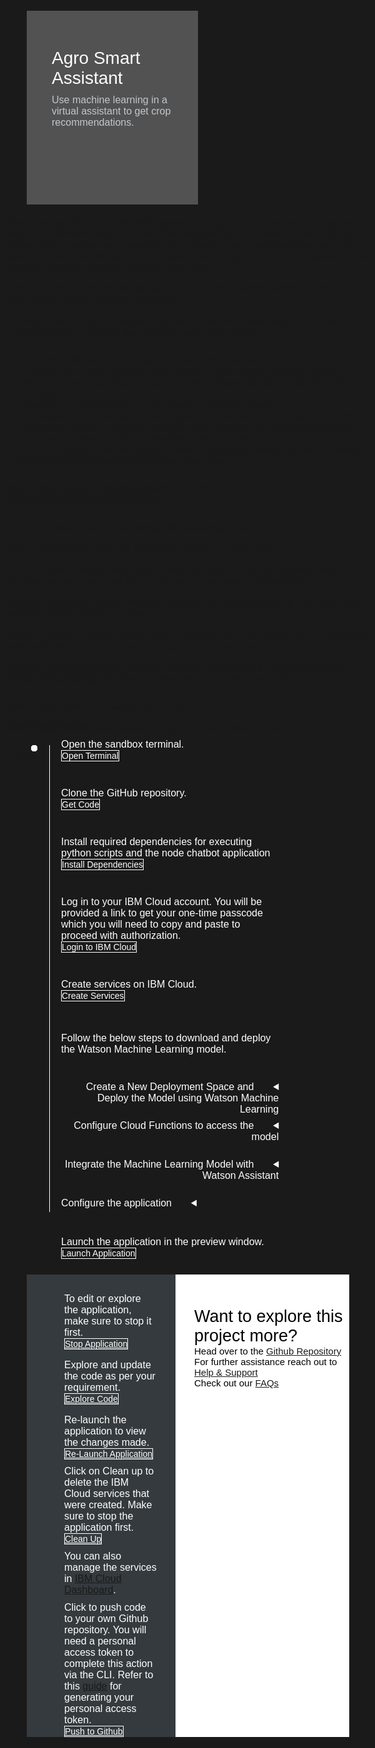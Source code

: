 <html>
<head>
<meta name="viewport" content="width=device-width, initial-scale=1">
<style>
  html,
  div,
  body {
    background-color: #1a1a1a;
    font-family: "IBM Plex Sans", sans-serif;
    font-size: 16px;
    outline: none;
  }
  body {
    font-family: Helvetica, sans-serif;
  }
  /* The actual timeline (the vertical ruler) */
  .timeline {
    position: relative;
    max-width: 1200px;
    margin: 0 auto;
    margin-left: 50px;
  }
  .content p {
    margin: 0px;
  }
  .content .afterbutton
  {
    padding-top: 16px;
  }
  /* The actual timeline (the vertical ruler) */
  .timeline::after {
    content: "";
    position: absolute;
    width: 1px;
    background-color: white;
    top: 15px;
    bottom: 80px;
    left: 18px;
    margin-left: -2px;
  }
  /* Container around content */
  .container {
    padding: 0px 0px;
    width: 70%;
    align-content: left;
    margin: 0px 0px 0px 0px;
    margin-left: 25px;
    margin-top: 32px;
  }
  /* The circles on the timeline */
  .container::after {
    content: "";
    position: absolute;
    width: 10px;
    height: 10px;
    right: -6px;
    background-color: white;
    border: 0px solid #FF9F55;
    top: 15px;
    border-radius: 50%;
    z-index: 1;
    margin: 0px 0px 0px 0px;
  }
  /* Place the container to the left */
  .left {
    left: 0px;
  }
  /* Place the container to the right */
  .right {
    left: 0px;
  }
  /* Add arrows to the left container (pointing right) */
  .left::before {
    content: " ";
    height: 0;
    top: 22px;
    width: 0;
    z-index: 1;
    right: 30px;
    border: medium solid white;
    border-width: 10px 0 10px 10px;
    border-color: transparent transparent transparent white;
  }
  /* Fix the circle for containers on the right side */
  .right::after {
    left: -13px;
  }
  /* The actual content */
  .content {
    padding: 5px 10px;
    color: white;
    background: transparent;
  }
  .button.is-dark.is-medium {
    font-family: "IBM Plex Sans", sans-serif;
    background: transparent;
    border-color: white;
    color: #fff;
    border: 1px solid white;
    border-radius: 0px;
    min-width: 180px;
    font-size: 14px;
    text-align: left;
    min-height: 48px;
    margin: 0px;
    justify-content:left;
  }
  .button.is-dark.is-medium:hover {
    font-family: "IBM Plex Sans", sans-serif;
    background-color: #2a67f5;
    border-color: white;
    color: #fff;
    text-decoration: none;
  }
  .footer {
    display: flex;
    background-color: #343A3E;
    margin-top: 20px;
    padding: 0px;
    max-width: 1200px;
    margin-left: 30px;
    margin-right: 30px;
  }
  .github-icon {
    min-height: 100%;
    min-width: 100%;
    object-fit: cover;
    object-position: 2500% 1000px;
    opacity: 15%;
    bottom: 15px;
  }
  .image-content {
    padding: 5px 10px;
    background: transparent;
    color: black;
    position: absolute;
    font-size: 27px;
  }
  .image-div {
    position: relative;
    background-color: white;
    min-width: 50%;
    background-image: linear-gradient(rgba(255,255,255,0.9), rgba(255,255,255,0.9)), url("https://raw.githubusercontent.com/IBM/Developer-Playground/master/didact/images/github.svg");
    background-position: -100px 120px;
    background-repeat: no-repeat;
    padding-top: 20px;
    padding-left: 20px;
  }
  .image-btn {
    position: absolute;
    right: 0;
    bottom: 0%;
    background-color: #0062FF;
    width: 300px;
    padding: 0px;
    padding-bottom: 20px;
  }
  .image-link span 
  {
    float: right;
    font-size: 32px;
    padding-right: 20px;
  }
  .image-btn .image-link:hover
  {   
    text-decoration: none;
    color: white;
    background-color: #0353E9;
  }
  .image-btn  a:hover
  {
    text-decoration: none;
    color: white;
  }
  .image-link {
    color: white;
    display: block;
    padding: 5px 10px 5px 10px;
    line-height: 28px;
    font-size: 16px;
  }
  .header
  {
    background-image: url("https://raw.githubusercontent.com/IBM/Developer-Playground/master/didact/images/agro-chatbot.jpeg");
    background-position: right;
    width: 95%;
    min-height: 70px;
    display: inline-block;
    margin-top: 20px;
    margin-bottom: 20px;
    margin-left: 30px;
    margin-right: 30px;
    max-width: 1200px;
    background-repeat: no-repeat;
    background-size: 700px 500px;
  }
  .header .right-content
  {
    float: left;
    width: 50%;
    background-color: #525252;
    min-height: 270px;
    font-size: 16px;
  }
  .header .right-content h4
  {
    background: none;
    color: #C1C7CD;
    padding-left: 25px;
    padding-right: 25px;
  }
  .header .right-content div
  {
    background: none;
    color: #C1C7CD;
    padding-left: 15px;
    padding-right: 25px;
    font-size: 16px;
    margin-bottom: 10px;
  }
  .header .right-content ul
  {
    margin: 0px;
    margin-left: 25px;
    margin-bottom: 10px;
    line-height: 16px;
  }
  .container a
  {
    color: #78A9FF;
    background-color: transparent;
    text-decoration: none;
  }
  .container a:visited
  {
    color: #BE95FF;
    background-color: transparent;
    text-decoration: none;
  }
  .apptitle
  {
    margin-left: 25px;
    margin-top: 20px;
    margin-bottom: 0px;
    font-size: 28px;
    color: white;
  }
  .subheading
  {
    margin-left: 25px;
    margin-top: 0px;
    margin-bottom: 0px;
    font-size: 16px;
    color: #c1c7cd;
  }
  .no-hover:hover
  {
    background-color: #A6C8FF !important;
  }
  .section{
    margin-top: 5px;
    margin-bottom:-50px;
  }
  summary{
    float:left;
  }
  details > summary { 
    list-style-image: url("https://raw.githubusercontent.com/IBM/Developer-Playground/master/didact/images/arrow-right.svg");
    direction:rtl;
  }
  details[open] > summary {
      list-style-image: url("https://raw.githubusercontent.com/IBM/Developer-Playground/master/didact/images/arrow-down.svg");
  }
  .step{
      margin-bottom: 50px;
  }
  details{
      margin-bottom: 20px;
  }
  a:hover{
      color: #A6C8FF;
      text-decoration: underline;
  }
  a:visited{
      color: #BE95FF;
  }

</style>
</head>
<body>
  <div class="header">
      <div class="right-content" style="padding-top:40px;">
      <div class="apptitle" style="font-size: 28px; color: white;"> 
    Agro Smart Assistant
  </div>
  <div class="subheading">
    Use machine learning in a virtual assistant to get crop recommendations.
  </div>
     </div>
   </div>
   <div class="section" style="font-size:16px; margin-top:-20px">
  <p>
          Precision agriculture is a technology-enabled approach to farming management that helps farmers make well-informed decisions about where and when to plant crops. This practice uses research data related to soil characteristics, soil types, and crop-yield data to help farmers determine the right crop to plant based on the location, weather, and soil-specific parameters.
        </p>
        <p>
         Often, machine learning models are used to garner recommendations for what crop choice would increase productivity.
        </p>
        <p>
         This application uses a chatbot to gather the soil characteristics and a machine learning model to provide the best crop recommendation.
        </p>
   </div>
   <div class="section">
    <p style="font-size:24px">Execution Flow</p>
        <ol>
        <li>Use the IBM Cloud CLI to login to your IBM Cloud account.</li>
        <li>Create IBM Cloud services instances for Cloud Object Storage, Watson Machine 
Learning, Watson Assistant, and Watson Studio in IBM Cloud Pak for Data.</li>
        <li>Deploy our Crop Recommender model in Watson Studio.</li>
        <li>Create a Cloud Function to get output from the model using the model URL.</li>
        <li>Create a chatbot in Watson Assistant and integrate with the Cloud Function.</li>
        <li>Prompt the user for soil characteristics via the chatbot.</li>
        <li>The chatbot will use the Cloud Funtion to pass user responses to the model and return crop recommendations to the user.</li>
        </ol>
    </div>
   <div class="section">
    <p style="font-size:24px">Learning Resources</p>
    <div class="content-">
      <a href="https://developer.ibm.com/articles/what-is-machine-learning/">Build robust machine learning-based solutions</a></br>
      <a href="https://developer.ibm.com/learningpaths/get-started-watson-assistant/">Get Started with Watson Assistant</a></br>
    </div>
   </div>
   <div class="section">
      <p style="font-size:24px">Included Components</p>
      <div class="content-">
          <p>This application uses the following <a href="https://cloud.ibm.com">IBM Cloud services</a>:</p>
          <p><a href="https://www.ibm.com/products/cloud-pak-for-data">IBM Cloud Pak for Data</a>: An integrated platform for data and AI.</p>
          <p><a href="https://cloud.ibm.com/objectstorage">Cloud Object Storage</a>: IBM Cloud Object Storage is a highly scalable cloud storage service, designed for high durability, resiliency and security.</p>
          <p><a href="https://cloud.ibm.com/catalog/services/watson-assistant">Watson Assistant</a>: Watson Assistant lets you build conversational interfaces into any application, device, or channel.</p>
          <p><a href="https://cloud.ibm.com/catalog/services/watson-studio">Watson Studio</a>: Develop sophisticated machine learning models using Notebooks and code-free tools to infuse AI throughout your business.</p>
          <p><a href="https://cloud.ibm.com/catalog/services/machine-learning">Watson Machine Learning</a>: Deploy, manage and integrate machine learning models into your applications and services in as little as one click.</p>
      </div>
   </div>
   <div class="section">
   <p style="font-size:24px">Pre-requisites</p>
    <div class="right-content">
   <p>IBM Cloud Account - <a href="https://cloud.ibm.com/registration/trial?cm_sp=ibmdev--developer-sandbox--cloudreg"> Create</a>  one for free.</p>
      <p>IBM Cloud Pak for Data Account - <a href="https://dataplatform.cloud.ibm.com/home2?context=cpdaas?cm_sp=ibmdev--developer-sandbox--cloudreg">Login </a> or<a href="https://dataplatform.cloud.ibm.com/registration/stepone?context=cpdaas&apps=all?cm_sp=ibmdev--developer-sandbox--cloudreg"> Create</a> one for free.</p>
    </div>
   </div>
    <div class="section">
   <p style="font-size:24px">Instructions</p>
   <p style="margin-bottom:10px;">Please follow all the below steps in proper sequence.</p>
   </div>
   <div class="timeline">
   <div style="margin-top:0;"class="container right">
            <div class="content">
                <p>Open the sandbox terminal.</p>
                <a class="button is-dark is-medium" title="Open Terminal" href="didact://?commandId=terminal-for-sandbox-container:new">Open Terminal</a><br>
            </div>
        </div>
      <div class="container right">
         <div class="content">
            <p>Clone the GitHub repository.</p>
            <a class="button is-dark is-medium" title="Get the Code" href="didact://?commandId=extension.sendToTerminal&text=AgroSmartAssistant%7Cclone-repo%7Csandbox%20terminal|git%20clone%20-b%20agro-chatbot%20https://github.com/IBM/Developer-Playground.git%20${CHE_PROJECTS_ROOT}/cp4d-smart-virtual-assistant">Get Code</a>
         </div>
      </div>
      <div class="container right">
        <div class="content">
           <p>Install required dependencies for executing python scripts and the node chatbot application
           </p>
           <a class="button is-dark is-medium" title="Build the Application" href="didact://?commandId=extension.sendToTerminal&text=AgroSmartAssistant%7Cbuild%7Csandbox%20terminal|cd%20${CHE_PROJECTS_ROOT}/cp4d-smart-virtual-assistant/Agro-Smart-Assistant/chatbot%20%26%26%20npm%20install%26%26cd%20${CHE_PROJECTS_ROOT}/cp4d-smart-virtual-assistant%20%26%26%20pip3.8%20install%20-r%20requirements.txt">Install Dependencies</a>
        </div>
     </div>
     <div class="container right">
        <div class="content">
           <p>Log in to your IBM Cloud account. You will be provided a link to get your one-time passcode which you will need to copy 
and paste to proceed with authorization.</p>
          <a class="button is-dark is-medium" title="Login to IBM Cloud" href="didact://?commandId=extension.sendToTerminal&text=AgroSmartAssistant%7Cibm-login%7Csandbox%20terminal|cd%20${CHE_PROJECTS_ROOT}/cp4d-smart-virtual-assistant/Agro-Smart-Assistant/scripts%20%26%26%20chmod%20%2Bx%20.%2Flogin.sh%20%26%26%20.%2Flogin.sh">Login to IBM Cloud</a>
        </div>
     </div>
      <div class="container right">
        <div class="content">
          <p>Create services on IBM Cloud.</p>
          <a class="button is-dark is-medium" title="Create IBM Watson Services" href="didact://?commandId=extension.sendToTerminal&text=AgroSmartAssistant%7Ccreate-services%7Csandbox%20terminal|cd%20${CHE_PROJECTS_ROOT}/cp4d-smart-virtual-assistant/Agro-Smart-Assistant/scripts%20%26%26%20chmod%20%2Bx%20.%2Fcreate-ibm-services.sh%20%26%26%20.%2Fcreate-ibm-services.sh">Create Services</a>
          <p style="margin-top:50px">Follow the below steps to download and deploy the Watson Machine Learning model.</p>
        </div>
      </div>
      <div class="container right">
        <div class="content">
        <details>
         <summary>&nbsp;&nbsp;&nbsp;&nbsp;&nbsp;Create a New Deployment Space and Deploy the Model using Watson Machine Learning</summary></br></br>
         <div class="step">
          <p>Step 1 : Generate an API Key in the IBM account. This is required to access the model for our Cloud Function.</p>
          <a class="button is-dark is-medium" title="Generate API key" href="didact://?commandId=extension.sendToTerminal&text=AgroSmartAssistant%7Cgenerate-api-token%7Csandbox%20terminal|cd%20${CHE_PROJECTS_ROOT}/cp4d-smart-virtual-assistant;ibmcloud%20iam%20api-key-create%20ApiKey-SVA%20-d%20'this is API key for Smart Virtual Assitant'%20--file%20${CHE_PROJECTS_ROOT}/cp4d-smart-virtual-assistant/key_file">Generate API key</a></br>
        </div>
          <div class="step">
            <p>Step 2 : Create a new deployment space with the pre-loaded model. Make sure your <a href="https://dataplatform.cloud.ibm.com?cm_sp=ibmdev--developer-sandbox--cloudreg">IBM Cloud Pak for Data</a> account is active in the region given in sandbox terminal.</p>
            <a class="button is-dark is-medium" href="didact://?commandId=extension.sendToTerminal&text=AgroSmartAssistant%7Ccreate-space%7Csandbox%20terminal|cd%20${CHE_PROJECTS_ROOT}/cp4d-smart-virtual-assistant/Agro-Smart-Assistant/deployment-files%20%26%26%20python3.8%20create_space.py">Create Deployment Space</a>
          <details style="margin-top:5px;">
         <summary>&nbsp;&nbsp;&nbsp;&nbsp;&nbsp;Incase your model import failed, do the following steps</summary></br></br>
          <div class="step">
           <p>Step 1 : Download the project zip file.</p>
          <a class="button is-dark is-medium" href="https://github.com/IBM/Developer-Playground/raw/agro-chatbot/Agro-Smart-Assistant/data/crop-recommendation.zip">Download</a>
           </div>
           <div class="step">
           <p>Step 2 : Login to your <a href="https://dataplatform.cloud.ibm.com?cm_sp=ibmdev--developer-sandbox--cloudreg">IBM Cloud Pak for Data</a> account with the region given in your sandbox terminal. Click on "Create a Project".</p>
          <img src = "https://raw.githubusercontent.com/IBM/Developer-Playground/master/didact/images/section_error_1.png" width = "750" height= "750">
           </div>
           <div class="step">
           <p>Step 3 : Click on "Create a project from sample or file".</p>
          <img src = "https://raw.githubusercontent.com/IBM/Developer-Playground/master/didact/images/section_error_2.png" width = "750" height= "750">
           </div>
           <div class="step">
           <p>Step 4: Upload the zip file that was just downloaded in Step 1 > Enter a project name > click "Create".</p>
          <img src = "https://raw.githubusercontent.com/IBM/Developer-Playground/master/didact/images/section_error_3.png" width = "750" height= "750">
           </div>
           <div class="step">
           <p>Step 5 : After the project is created, click on "View new project".</p>
          <img src = "https://raw.githubusercontent.com/IBM/Developer-Playground/master/didact/images/section_error_4.png" width = "750" height= "750">
           </div>
           <div class="step">
           <p>Step 6 : Click on the Assets tab.</p>
          <img src = "https://raw.githubusercontent.com/IBM/Developer-Playground/master/didact/images/section_error_5.png" width = "750" height= "750">
           </div>
           <div class="step">
           <p>Step 7 : Click on the (⋮) on right hand side of the Model and Click on "Promote" button.</p>
          <img src = "https://raw.githubusercontent.com/IBM/Developer-Playground/master/didact/images/section_error_6.png" width = "750" height= "750">
           </div><div class="step">
           <p>Step 8 : On the "Target Space" drop-down menu, select the deployment space you created (To get the deployment space name check your sandbox terminal), Once done click "Promote".</p>
          <img src = "https://raw.githubusercontent.com/IBM/Developer-Playground/master/didact/images/section_error_7.png" width = "750" height= "750">
           </div>
           </details>
           </div>
          <div class="step">
            <p>Step 3 : Deploy the model.</p>
            <a class="button is-dark is-medium" href="didact://?commandId=extension.sendToTerminal&text=AgroSmartAssistant%7Cdeploy-model%7Csandbox%20terminal|cd%20${CHE_PROJECTS_ROOT}/cp4d-smart-virtual-assistant/Agro-Smart-Assistant/deployment-files%20%26%26%20python3.8%20deploy_model.py">Deploy</a>
          </div>
          <div class="step">
            <p>Step 4 : Run the script to update the code file with Model URL.</p>
            <a class="button is-dark is-medium" title="Update Model URL" href="didact://?commandId=extension.sendToTerminal&text=AgroSmartAssistant%7Cupdate-model-url%7Csandbox%20terminal|cd%20${CHE_PROJECTS_ROOT}/cp4d-smart-virtual-assistant/Agro-Smart-Assistant/scripts%20%26%26%20chmod%20%2Bx%20.%2Fadd_model_url.sh%20%26%26%20.%2Fadd_model_url.sh">Update Model URL</a>
            </div>
        </details>
        </div>
      </div>
      <div class="container right">
        <div class="content">
          <details>
         <summary>&nbsp;&nbsp;&nbsp;&nbsp;&nbsp;Configure Cloud Functions to access the model</summary></br></br>
          <div class="step">
           <p>Step 1 : Create an Action in cloud functions with web action enabled.</p>
           <a class="button is-dark is-medium" title="Create Action" href="didact://?commandId=extension.sendToTerminal&text=AgroSmartAssistant%7Ccreate-action%7Csandbox%20terminal|cd%20${CHE_PROJECTS_ROOT}/cp4d-smart-virtual-assistant/Agro-Smart-Assistant/scripts%20%26%26%20python3.8%20create_action.py">Create Action</a>
           </div>
          <div class="step">
           <p>Step 2 : Run the script to add API Key parameter to the Action.</p>
           <a class="button is-dark is-medium" title="Create Parameter" href="didact://?commandId=extension.sendToTerminal&text=AgroSmartAssistant%7Cadd-parameter%7Csandbox%20terminal|cd%20${CHE_PROJECTS_ROOT}/cp4d-smart-virtual-assistant/Agro-Smart-Assistant/scripts%20%26%26%20chmod%20%2Bx%20.%2Fadd_parameter.sh%20%26%26%20.%2Fadd_parameter.sh">Add Parameter</a>
           </div>
          <div class="step">
           <p>Step 3 : Run the script to update the Watson Assistant Dialog skill file with the webhook URL to access the Cloud Function.</p>
           <a class="button is-dark is-medium" title="Update" href="didact://?commandId=extension.sendToTerminal&text=AgroSmartAssistant%7Cupdate-webhook-url%7Csandbox%20terminal|cd%20${CHE_PROJECTS_ROOT}/cp4d-smart-virtual-assistant/Agro-Smart-Assistant/scripts%20%26%26%20chmod%20%2Bx%20.%2Fupdate_dialog.sh%20%26%26%20.%2Fupdate_dialog.sh">Update Dialog Skill</a>
          </div>
          </details>
        </div>
      </div>
      <div class="container right">
        <div class="content">
          <details>
         <summary>&nbsp;&nbsp;&nbsp;&nbsp;&nbsp;Integrate the Machine Learning Model with Watson Assistant</summary></br></br>
          <div class="step">
          <p>Step 1 : Create the Dialog Skill.</p>
          <a class="button is-dark is-medium" href="didact://?commandId=extension.sendToTerminal&text=AgroSmartAssistant%7Ccreate-skill%7Csandbox%20terminal|cd%20${CHE_PROJECTS_ROOT}/cp4d-smart-virtual-assistant/Agro-Smart-Assistant/chatbot%20%26%26%20python3.8%20watson-assistant.py">Create Skill</a>
          </div>
          <div class="step">
          <p>Step 2 : Open the Assistant URL given in sandbox terminal in a new tab. Avoid using the shortcut to open the URL just copy paste the URL in new tab.</p>
          </div>
          <div class="step">
          <p>Step 3 : If the below screen is displayed, click on the profile icon and select "Switch to classic experience".</p>
          <img src = "https://raw.githubusercontent.com/IBM/Developer-Playground/master/didact/images/section_4.2_assistant.png" width = "750" height= "750">
          </div>
          <div class="step">
          <p>Step 4 : Click on "Create assistant".</p>
          <img src = "https://raw.githubusercontent.com/IBM/Developer-Playground/master/didact/images/section_4.3_assistant.png" width = "550" height= "550">
          </div>
          <div class="step">
          <p>Step 5 : Enter the name of the assistant and click "Create assistant".</p>
          <img src = "https://raw.githubusercontent.com/IBM/Developer-Playground/master/didact/images/section_4.4_assistant.png" width = "550" height= "550">
          </div>
          <div class="step">
          <p>Step 6 : Once the Assistant is created, click on "Add dialog skill".</p>
          <img src = "https://raw.githubusercontent.com/IBM/Developer-Playground/master/didact/images/section_4.5_assistant.png" width = "750" height= "750">
          </div>
          <div class="step">
          <p>Step 7
           : In the "Add dialog skill" window, select the "Add Existing Skill" file and click on the "Crop Recommender" Skill.</p>
          <img src = "https://raw.githubusercontent.com/IBM/Developer-Playground/master/didact/images/section_4.6_assistant.png" width = "750" height= "750">
          </div>
          </details>
        </div>
      </div>
      <div class="container right">
        <div class="content">
          <details>
         <summary>&nbsp;&nbsp;&nbsp;&nbsp;&nbsp;Configure the application</summary></br></br>
          <div class="step">
           <p>Step 1 : Once the skill is created, click on (⋮) on top right and Click on "Assitant Settings".</p>
          <img src = "https://raw.githubusercontent.com/IBM/Developer-Playground/master/didact/images/section_5.1_chatbot.png" width = "450" height= "450">
          </div>
          <div class="step">
          <p>Step 2 : Copy the Assistant ID and Assistant URL in .env file.</p>
          <img src = "https://raw.githubusercontent.com/IBM/Developer-Playground/master/didact/images/section_5.2_chatbot.png" width = "750" height= "750">
          </div>
          <div class="step">
          <p>Step 3 : Paste it in .env file.</p>
          <a class="button is-dark is-medium" href="didact://?commandId=extension.openFile&text=AgroSmartAssistant%7Cload-skill%7C${CHE_PROJECTS_ROOT}/cp4d-smart-virtual-assistant/.env">Open file</a>
          </div>
          </details>
        </div>
      </div>
      <div class="container right">
         <div class="content">
            <p>Launch the application in the preview window.</p>
            <a class="button is-dark is-medium" title="Launch the Application" href="didact://?commandId=extension.sendToTerminal&text=AgroSmartAssistant%7Claunch%7Csandbox%20terminal|cd%20${CHE_PROJECTS_ROOT}/cp4d-smart-virtual-assistant/Agro-Smart-Assistant/chatbot%20%26%26%20npm%20start">Launch Application</a>
         </div>
      </div>
   </div>
   <div class="footer" style="margin-left:30px;">
      <div class="content" style="padding:30px;padding-left:60px;padding-bottom:0px;">
         <p>To edit or explore the application, make sure to stop it first.</p>
         <a class="button is-dark is-medium" title="Stop Application" href="didact://?commandId=vscode.didact.sendNamedTerminalCtrlC&text=sandbox%20terminal">Stop Application</a>
         <p class="afterbutton">Explore and update the code as per your requirement.</p>
         <a class="button is-dark is-medium" title="Explore the Code" href="didact://?commandId=extension.openFile&text=AgroSmartAssistant%7Copen-file%7C${CHE_PROJECTS_ROOT}/cp4d-smart-virtual-assistant/Agro-Smart-Assistant/chatbot/public/index.html">Explore Code</a>
         <p class="afterbutton ">Re-launch the application to view the changes made.</p>
         <a class="button is-dark is-medium" title="Launch the Application" href="didact://?commandId=extension.sendToTerminal&text=AgroSmartAssistant%7Cre-launch%7Csandbox%20terminal|cd%20${CHE_PROJECTS_ROOT}/cp4d-smart-virtual-assistant/Agro-Smart-Assistant/chatbot%20%26%26%20npm%20start">Re-Launch Application</a>
         <p style="margin-top:10px;">Click on
          <bold>Clean up</bold> to delete the IBM Cloud services that were created. Make sure to stop the application first.
        </p>
        <a class="button is-dark is-medium" title="Delete services from IBM Cloud" href="didact://?commandId=extension.sendToTerminal&text=AgroSmartAssistant%7Cdelete-services%7Csandbox%20terminal|cd%20${CHE_PROJECTS_ROOT}/cp4d-smart-virtual-assistant/Agro-Smart-Assistant/scripts%20%26%26%20chmod%20%2Bx%20.%2Fdelete_services.sh%20%26%26%20.%2Fdelete_services.sh">Clean Up</a>
        <p style="margin-top:10px;">You can also manage the services in
          <a href="https://cloud.ibm.com/resources">IBM Cloud Dashboard</a>.
        </p>
         <p style="margin-top:10px;">Click to push code to your own Github repository. You will need a personal access token to complete this action via the CLI. Refer to this <a href="https://docs.github.com/en/authentication/keeping-your-account-and-data-secure/creating-a-personal-access-token">guide</a> for generating your personal access token.</p>
            <a class="button is-dark is-medium" title="Delete services from IBM Cloud" href="didact://?commandId=vscode.didact.sendNamedTerminalAString&text=sandbox%20terminal$$sh%20/github.sh ">Push to Github</a>
      </div>
      <div class="image-div">
         <p class="image-content">Want to explore this project more?
            <span style="font-size:15px;margin-top:0px;display:block;">Head over to the <a href="https://github.com/IBM/Developer-Playground/tree/agro-chatbot" target="_blank">Github Repository</a></span>
            <span style="font-size:15px;margin-top:0px;display:block;">For further assistance reach out to <a href="https://github.com/IBM/Technology-sandbox-Support/issues/new/choose" target="_blank"> Help & Support</a></span>
            <span style="font-size:15px;margin-top:0px;display:block;">Check out our <a href="https://ibm.github.io/Technology-Sandbox-Support/" target="_blank">FAQs</a></span>
         </p>
      </div>
   </div>
   <br><br>
</body>
</html>